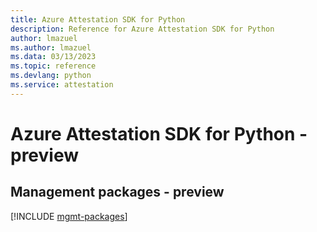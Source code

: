 ```yaml
---
title: Azure Attestation SDK for Python
description: Reference for Azure Attestation SDK for Python
author: lmazuel
ms.author: lmazuel
ms.data: 03/13/2023
ms.topic: reference
ms.devlang: python
ms.service: attestation
---
```

# Azure Attestation SDK for Python - preview

## Management packages - preview
[!INCLUDE [mgmt-packages](attestation-mgmt-index.md)]